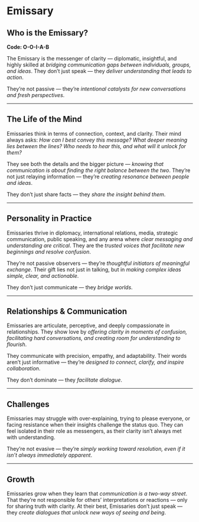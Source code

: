 # Emissary
## Who is the Emissary?
**Code: O-O-I-A-B**

The Emissary is the messenger of clarity — diplomatic, insightful, and highly skilled at *bridging communication gaps between individuals, groups, and ideas*. They don’t just speak — they *deliver understanding that leads to action*.

They’re not passive — they’re *intentional catalysts for new conversations and fresh perspectives*.

---

## The Life of the Mind

Emissaries think in terms of connection, context, and clarity. Their mind always asks: *How can I best convey this message? What deeper meaning lies between the lines? Who needs to hear this, and what will it unlock for them?*

They see both the details and the bigger picture — *knowing that communication is about finding the right balance between the two*. They’re not just relaying information — they’re *creating resonance between people and ideas*.

They don’t just share facts — they *share the insight behind them*.

---

## Personality in Practice

Emissaries thrive in diplomacy, international relations, media, strategic communication, public speaking, and any arena where *clear messaging and understanding are critical*. They are the *trusted voices that facilitate new beginnings and resolve confusion*.

They’re not passive observers — they’re *thoughtful initiators of meaningful exchange*. Their gift lies not just in talking, but in *making complex ideas simple, clear, and actionable*.

They don’t just communicate — they *bridge worlds*.

---

## Relationships & Communication

Emissaries are articulate, perceptive, and deeply compassionate in relationships. They show love by *offering clarity in moments of confusion, facilitating hard conversations, and creating room for understanding to flourish*.

They communicate with precision, empathy, and adaptability. Their words aren’t just informative — they’re *designed to connect, clarify, and inspire collaboration*.

They don’t dominate — they *facilitate dialogue*.

---

## Challenges

Emissaries may struggle with over-explaining, trying to please everyone, or facing resistance when their insights challenge the status quo. They can feel isolated in their role as messengers, as their clarity isn’t always met with understanding.

They’re not evasive — they’re *simply working toward resolution, even if it isn’t always immediately apparent*.

---

## Growth

Emissaries grow when they learn that *communication is a two-way street*. That they’re not responsible for others’ interpretations or reactions — only for sharing truth with clarity. At their best, Emissaries don’t just speak — they *create dialogues that unlock new ways of seeing and being*.
